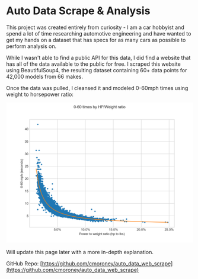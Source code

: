 # Auto Data Scrape & Analysis
This project was created entirely from curiosity - I am a car hobbyist and spend a lot of time researching automotive 
engineering and have wanted to get my hands on a dataset that has specs for as many cars as possible to perform analysis on.

While I wasn't able to find a public API for this data, I did find a website that has all of the data available to the 
public for free. I scraped this website using BeautifulSoup4, the resulting dataset containing 60+ data points for 42,000
models from 66 makes.

Once the data was pulled, I cleansed it and modeled 0-60mph times using weight to horsepower ratio:

![Image of relationship between 0-60mph and horsepower to weight ratio](/images/auto_model.png)

Will update this page later with a more in-depth explanation.

GitHub Repo: [https://github.com/cmoroney/auto_data_web_scrape](https://github.com/cmoroney/auto_data_web_scrape)






